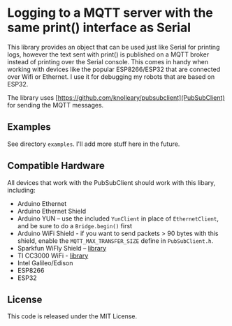 # Logging to a MQTT server with the same print() interface as Serial

This library provides an object that can be used just like Serial for printing logs, 
however the text sent with print() is published on a MQTT broker instead of printing over
the Serial console. This comes in handy when working with devices like the popular 
ESP8266/ESP32 that are connected over Wifi or Ethernet. I use it for debugging my robots
that are based on ESP32.

The library uses [https://github.com/knolleary/pubsubclient](PubSubClient) for sending
the MQTT messages.

## Examples

See directory `examples`. I'll add more stuff here in the future.

## Compatible Hardware

All devices that work with the PubSubClient should work with this libary, including:

 - Arduino Ethernet
 - Arduino Ethernet Shield
 - Arduino YUN – use the included `YunClient` in place of `EthernetClient`, and
   be sure to do a `Bridge.begin()` first
 - Arduino WiFi Shield - if you want to send packets > 90 bytes with this shield,
   enable the `MQTT_MAX_TRANSFER_SIZE` define in `PubSubClient.h`.
 - Sparkfun WiFly Shield – [library](https://github.com/dpslwk/WiFly)
 - TI CC3000 WiFi - [library](https://github.com/sparkfun/SFE_CC3000_Library)
 - Intel Galileo/Edison
 - ESP8266
 - ESP32

## License

This code is released under the MIT License.